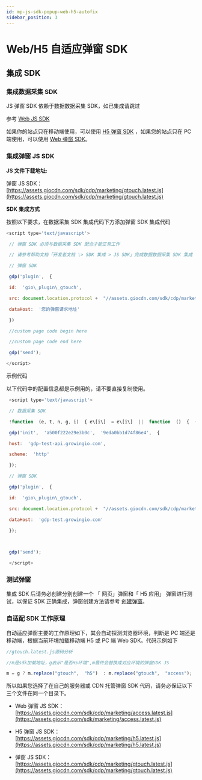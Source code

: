 ```yaml
---
id: mp-js-sdk-popup-web-h5-autofix
sidebar_position: 3
---
```


# Web/H5 自适应弹窗 SDK

## 集成 SDK[](#ji-cheng-sdk)

### 集成数据采集 SDK[](#1-ji-cheng-shu-ju-cai-ji-sdk)

JS 弹窗 SDK 依赖于数据数据采集 SDK，如已集成请跳过

参考 [Web JS SDK](https://growingio.github.io/growingio-sdk-docs/docs/webjs/base/getting_started)​

如果你的站点只在移动端使用，可以使用 [H5 弹窗 SDK](/docs/developer-manual/marketing-platform-sdk/js-sdk/mp-js-sdk-popup-h5) ，如果您的站点只在 PC 端使用，可以使用 [Web 弹窗 SDK](/docs/developer-manual/marketing-platform-sdk/js-sdk/mp-js-sdk-popup-web)。


### 集成弹窗 JS SDK[](#2-ji-cheng-dan-chuang-js-sdk)

**JS 文件下载地址:**

弹窗 JS SDK：[https://assets.giocdn.com/sdk/cdp/marketing/gtouch.latest.js](https://assets.giocdn.com/sdk/cdp/marketing/gtouch.latest.js)​

**SDK 集成方式**

按照以下要求，在数据采集 SDK 集成代码下方添加弹窗 SDK 集成代码

```js
<script type='text/javascript'>

 // 弹窗 SDK 必须与数据采集 SDK 配合才能正常工作

 // 请参考帮助文档「开发者文档 \> SDK 集成 > JS SDK」完成数据数据采集 SDK 集成

 // 弹窗 SDK

 gdp('plugin',  {

 id:  'gio\_plugin\_gtouch',

 src: document.location.protocol +  "//assets.giocdn.com/sdk/cdp/marketing/gtouch.latest.js",

 dataHost:  '您的弹窗请求地址'

 })

 //custom page code begin here

 //custom page code end here

 gdp('send');

</script>
```

示例代码

以下代码中的配置信息都是示例用的，请不要直接复制使用。

```js
 <script type='text/javascript'>

 // 数据采集 SDK 

 !function  (e, t, n, g, i)  { e\[i\]  = e\[i\]  ||  function  ()  {  (e\[i\].q = e\[i\].q ||  \[\]).push(arguments)  }, n = t.createElement("script"), tag = t.getElementsByTagName("script")\[0\], n.async  =  1, n.src = g, tag.parentNode.insertBefore(n, tag)  }(window, document,  "script",  "https://assets.giocdn.com/cdp/gio.js",  "gdp");

 gdp('init',  'a500f222e29e3b0c',  '9eda0bb1d74f86e4',  {

 host:  'gdp-test-api.growingio.com',

 scheme:  'http'

 });

 // 弹窗 SDK

 gdp('plugin',  {

 id:  'gio\_plugin\_gtouch',

 src: document.location.protocol +  "//assets.giocdn.com/sdk/cdp/marketing/gtouch.latest.js",

 dataHost:  'gdp-test.growingio.com'

 });

​

 gdp('send');

 </script>
```


### 测试弹窗[](#3-ce-shi-dan-chuang)

集成 SDK 后请务必创建分别创建一个 「 网页」弹窗和「 H5 应用」 弹窗进行测试，以保证 SDK 正确集成，弹窗创建方法请参考 [创建弹窗](/docs/product-manual/marketing-platform/user-operation/popup/create-popup)。


### 自适配 SDK 工作原理[](#4-zi-shi-pei-sdk-gong-zuo-yuan-li)

自动适应弹窗主要的工作原理如下，其会自动探测浏览器环境，判断是 PC 端还是移动端，根据当前环境加载移动端 H5 或 PC 端 Web SDK。代码示例如下

```js
//gtouch.latest.js源码分析

//m是sdk加载地址，g表示"是否H5环境",m最终会替换成对应环境的弹窗SDK JS

m = g ? m.replace("gtouch",  "h5")  : m.replace("gtouch",  "access");
```

所以如果您选择了在自己的服务器或 CDN 托管弹窗 SDK 代码，请务必保证以下三个文件在同一个目录下。

* Web 弹窗 JS SDK： [https://assets.giocdn.com/sdk/cdp/marketing/access.latest.js](https://assets.giocdn.com/sdk/marketing/access.latest.js)​
    
* H5 弹窗 JS SDK：[https://assets.giocdn.com/sdk/cdp/marketing/h5.latest.js](https://assets.giocdn.com/sdk/cdp/marketing/h5.latest.js)​
    
* 弹窗 JS SDK：[https://assets.giocdn.com/sdk/cdp/marketing/gtouch.latest.js](https://assets.giocdn.com/sdk/cdp/marketing/gtouch.latest.js)​
